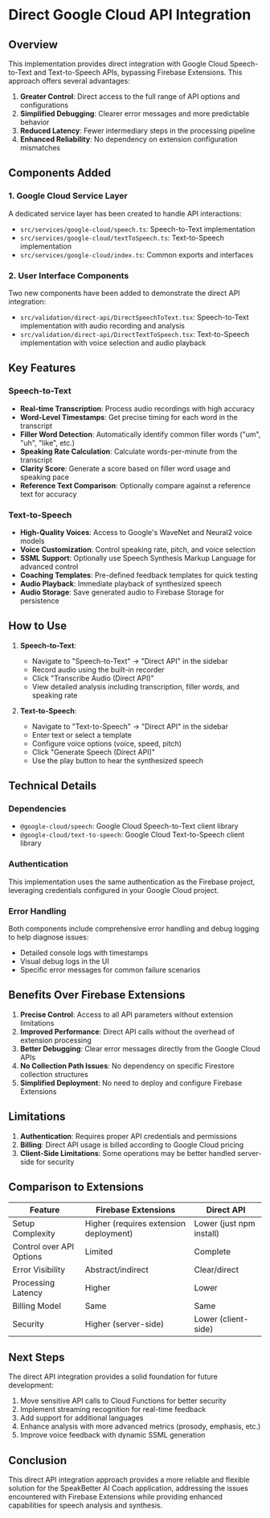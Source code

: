 # Direct Google Cloud API Integration

## Overview

This implementation provides direct integration with Google Cloud Speech-to-Text and Text-to-Speech APIs, bypassing Firebase Extensions. This approach offers several advantages:

1. **Greater Control**: Direct access to the full range of API options and configurations
2. **Simplified Debugging**: Clearer error messages and more predictable behavior
3. **Reduced Latency**: Fewer intermediary steps in the processing pipeline
4. **Enhanced Reliability**: No dependency on extension configuration mismatches

## Components Added

### 1. Google Cloud Service Layer

A dedicated service layer has been created to handle API interactions:

- `src/services/google-cloud/speech.ts`: Speech-to-Text implementation
- `src/services/google-cloud/textToSpeech.ts`: Text-to-Speech implementation
- `src/services/google-cloud/index.ts`: Common exports and interfaces

### 2. User Interface Components

Two new components have been added to demonstrate the direct API integration:

- `src/validation/direct-api/DirectSpeechToText.tsx`: Speech-to-Text implementation with audio recording and analysis
- `src/validation/direct-api/DirectTextToSpeech.tsx`: Text-to-Speech implementation with voice selection and audio playback

## Key Features

### Speech-to-Text

- **Real-time Transcription**: Process audio recordings with high accuracy
- **Word-Level Timestamps**: Get precise timing for each word in the transcript
- **Filler Word Detection**: Automatically identify common filler words ("um", "uh", "like", etc.)
- **Speaking Rate Calculation**: Calculate words-per-minute from the transcript
- **Clarity Score**: Generate a score based on filler word usage and speaking pace
- **Reference Text Comparison**: Optionally compare against a reference text for accuracy

### Text-to-Speech

- **High-Quality Voices**: Access to Google's WaveNet and Neural2 voice models
- **Voice Customization**: Control speaking rate, pitch, and voice selection
- **SSML Support**: Optionally use Speech Synthesis Markup Language for advanced control
- **Coaching Templates**: Pre-defined feedback templates for quick testing
- **Audio Playback**: Immediate playback of synthesized speech
- **Audio Storage**: Save generated audio to Firebase Storage for persistence

## How to Use

1. **Speech-to-Text**:

   - Navigate to "Speech-to-Text" → "Direct API" in the sidebar
   - Record audio using the built-in recorder
   - Click "Transcribe Audio (Direct API)"
   - View detailed analysis including transcription, filler words, and speaking rate

2. **Text-to-Speech**:
   - Navigate to "Text-to-Speech" → "Direct API" in the sidebar
   - Enter text or select a template
   - Configure voice options (voice, speed, pitch)
   - Click "Generate Speech (Direct API)"
   - Use the play button to hear the synthesized speech

## Technical Details

### Dependencies

- `@google-cloud/speech`: Google Cloud Speech-to-Text client library
- `@google-cloud/text-to-speech`: Google Cloud Text-to-Speech client library

### Authentication

This implementation uses the same authentication as the Firebase project, leveraging credentials configured in your Google Cloud project.

### Error Handling

Both components include comprehensive error handling and debug logging to help diagnose issues:

- Detailed console logs with timestamps
- Visual debug logs in the UI
- Specific error messages for common failure scenarios

## Benefits Over Firebase Extensions

1. **Precise Control**: Access to all API parameters without extension limitations
2. **Improved Performance**: Direct API calls without the overhead of extension processing
3. **Better Debugging**: Clear error messages directly from the Google Cloud APIs
4. **No Collection Path Issues**: No dependency on specific Firestore collection structures
5. **Simplified Deployment**: No need to deploy and configure Firebase Extensions

## Limitations

1. **Authentication**: Requires proper API credentials and permissions
2. **Billing**: Direct API usage is billed according to Google Cloud pricing
3. **Client-Side Limitations**: Some operations may be better handled server-side for security

## Comparison to Extensions

| Feature                  | Firebase Extensions                    | Direct API               |
| ------------------------ | -------------------------------------- | ------------------------ |
| Setup Complexity         | Higher (requires extension deployment) | Lower (just npm install) |
| Control over API Options | Limited                                | Complete                 |
| Error Visibility         | Abstract/indirect                      | Clear/direct             |
| Processing Latency       | Higher                                 | Lower                    |
| Billing Model            | Same                                   | Same                     |
| Security                 | Higher (server-side)                   | Lower (client-side)      |

## Next Steps

The direct API integration provides a solid foundation for future development:

1. Move sensitive API calls to Cloud Functions for better security
2. Implement streaming recognition for real-time feedback
3. Add support for additional languages
4. Enhance analysis with more advanced metrics (prosody, emphasis, etc.)
5. Improve voice feedback with dynamic SSML generation

## Conclusion

This direct API integration approach provides a more reliable and flexible solution for the SpeakBetter AI Coach application, addressing the issues encountered with Firebase Extensions while providing enhanced capabilities for speech analysis and synthesis.
